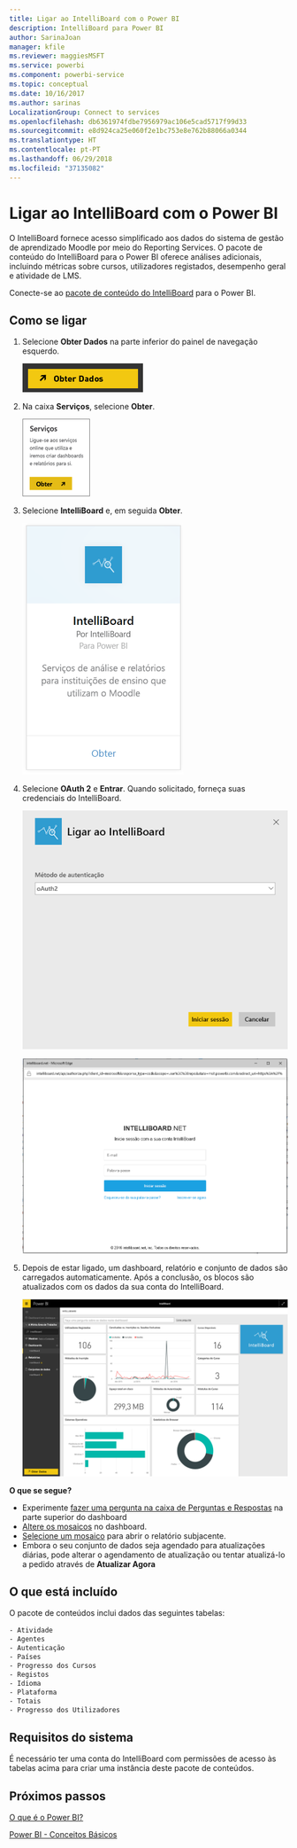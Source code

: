 ```yaml
---
title: Ligar ao IntelliBoard com o Power BI
description: IntelliBoard para Power BI
author: SarinaJoan
manager: kfile
ms.reviewer: maggiesMSFT
ms.service: powerbi
ms.component: powerbi-service
ms.topic: conceptual
ms.date: 10/16/2017
ms.author: sarinas
LocalizationGroup: Connect to services
ms.openlocfilehash: db6361974fdbe7956979ac106e5cad5717f99d33
ms.sourcegitcommit: e8d924ca25e060f2e1bc753e8e762b88066a0344
ms.translationtype: HT
ms.contentlocale: pt-PT
ms.lasthandoff: 06/29/2018
ms.locfileid: "37135082"
---
```

# <a name="connect-to-intelliboard-with-power-bi"></a>Ligar ao IntelliBoard com o Power BI
O IntelliBoard fornece acesso simplificado aos dados do sistema de gestão de aprendizado Moodle por meio do Reporting Services. O pacote de conteúdo do IntelliBoard para o Power BI oferece análises adicionais, incluindo métricas sobre cursos, utilizadores registados, desempenho geral e atividade de LMS.

Conecte-se ao [pacote de conteúdo do IntelliBoard](https://app.powerbi.com/getdata/services/intelliboard) para o Power BI.

## <a name="how-to-connect"></a>Como se ligar
1. Selecione **Obter Dados** na parte inferior do painel de navegação esquerdo.  
   
    ![](media/service-connect-to-intelliboard/getdata.png)
2. Na caixa **Serviços**, selecione **Obter**.  
   
    ![](media/service-connect-to-intelliboard/services.png)
3. Selecione **IntelliBoard** e, em seguida **Obter**.  
   
    ![](media/service-connect-to-intelliboard/intelliboard.png)
4. Selecione **OAuth 2** e **Entrar**. Quando solicitado, forneça suas credenciais do IntelliBoard.
   
    ![](media/service-connect-to-intelliboard/creds.png)
   
    ![](media/service-connect-to-intelliboard/creds2.png)
5. Depois de estar ligado, um dashboard, relatório e conjunto de dados são carregados automaticamente. Após a conclusão, os blocos são atualizados com os dados da sua conta do IntelliBoard.
   
    ![](media/service-connect-to-intelliboard/dashboard.png)

**O que se segue?**

* Experimente [fazer uma pergunta na caixa de Perguntas e Respostas](power-bi-q-and-a.md) na parte superior do dashboard
* [Altere os mosaicos](service-dashboard-edit-tile.md) no dashboard.
* [Selecione um mosaico](service-dashboard-tiles.md) para abrir o relatório subjacente.
* Embora o seu conjunto de dados seja agendado para atualizações diárias, pode alterar o agendamento de atualização ou tentar atualizá-lo a pedido através de **Atualizar Agora**

## <a name="whats-included"></a>O que está incluído
O pacote de conteúdos inclui dados das seguintes tabelas:  

    - Atividade  
    - Agentes  
    - Autenticação  
    - Países  
    - Progresso dos Cursos  
    - Registos
    - Idioma  
    - Plataforma  
    - Totais  
    - Progresso dos Utilizadores    

## <a name="system-requirements"></a>Requisitos do sistema
É necessário ter uma conta do IntelliBoard com permissões de acesso às tabelas acima para criar uma instância deste pacote de conteúdos.

## <a name="next-steps"></a>Próximos passos
[O que é o Power BI?](power-bi-overview.md)

[Power BI - Conceitos Básicos](service-basic-concepts.md)

